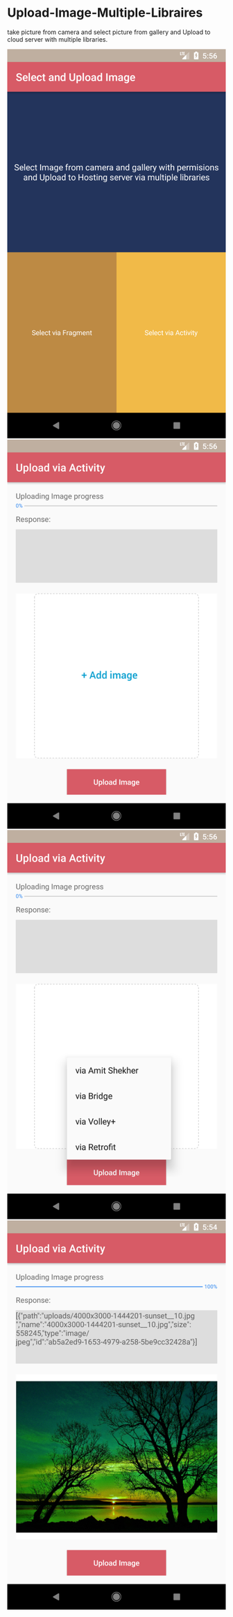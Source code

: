 # Upload-Image-Multiple-Libraires
take picture from camera and select picture from gallery and Upload to cloud server with multiple libraries.

![Alt text](/Screenshot_1510143996.png?raw=true "Optional Title")
![Alt text](/Screenshot_1510143999.png?raw=true "Optional Title")
![Alt text](/Screenshot_1510144003.png?raw=true "Optional Title")
![Alt text](/Screenshot_1510143865.png?raw=true "Optional Title")
